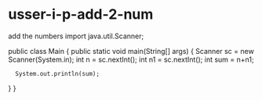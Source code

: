 # usser-i-p-add-2-num
add the numbers
import java.util.Scanner;

public class Main {
    public static void main(String[] args) {
      Scanner sc = new Scanner(System.in);
      int n = sc.nextInt();
      int n1 = sc.nextInt();
      int sum = n+n1;
      
      System.out.println(sum);
  }
}
